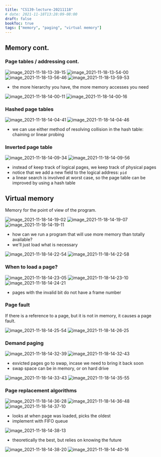 ```yaml
---
title: "CS139-lecture-20211118"
# date: 2021-11-18T13:28:09-08:00
draft: false
bookToc: true
tags: ["memory", "paging", "virtual memory"]
---
```


## Memory cont.

### Page tables / addressing cont.

![image_2021-11-18-13-39-15](/notes/image_2021-11-18-13-39-15.png)
![image_2021-11-18-13-54-00](/notes/image_2021-11-18-13-54-00.png)
![image_2021-11-18-13-56-46](/notes/image_2021-11-18-13-56-46.png)
![image_2021-11-18-13-59-53](/notes/image_2021-11-18-13-59-53.png)

- the more hierarchy you have, the more memory accesses you need

![image_2021-11-18-14-00-11](/notes/image_2021-11-18-14-00-11.png)
![image_2021-11-18-14-00-16](/notes/image_2021-11-18-14-00-16.png)

### Hashed page tables

![image_2021-11-18-14-04-41](/notes/image_2021-11-18-14-04-41.png)
![image_2021-11-18-14-04-46](/notes/image_2021-11-18-14-04-46.png)

- we can use either method of resolving collision in the hash table: chaining or linear probing

### Inverted page table

![image_2021-11-18-14-09-34](/notes/image_2021-11-18-14-09-34.png)
![image_2021-11-18-14-09-56](/notes/image_2021-11-18-14-09-56.png)

- instead of keep track of logical pages, we keep track of physical pages
- notice that we add a new field to the logical address: `pid`
- a linear search is involved at worst case, so the page table can be improved by using a hash table

## Virtual memory

Memory for the point of view of the program.

![image_2021-11-18-14-19-02](/notes/image_2021-11-18-14-19-02.png)
![image_2021-11-18-14-19-07](/notes/image_2021-11-18-14-19-07.png)
![image_2021-11-18-14-19-11](/notes/image_2021-11-18-14-19-11.png)

- how can we run a program that will use more memory than totally available?
- we'll just load what is necessary

![image_2021-11-18-14-22-54](/notes/image_2021-11-18-14-22-54.png)
![image_2021-11-18-14-22-58](/notes/image_2021-11-18-14-22-58.png)

### When to load a page?

![image_2021-11-18-14-23-05](/notes/image_2021-11-18-14-23-05.png)
![image_2021-11-18-14-23-10](/notes/image_2021-11-18-14-23-10.png)
![image_2021-11-18-14-24-21](/notes/image_2021-11-18-14-24-21.png)

- pages with the invalid bit do not have a frame number

### Page fault

If there is a reference to a page, but it is not in memory, it causes a page fault.

![image_2021-11-18-14-25-54](/notes/image_2021-11-18-14-25-54.png)
![image_2021-11-18-14-26-25](/notes/image_2021-11-18-14-26-25.png)

### Demand paging

![image_2021-11-18-14-32-39](/notes/image_2021-11-18-14-32-39.png)
![image_2021-11-18-14-32-43](/notes/image_2021-11-18-14-32-43.png)

- exvicted pages go to swap, incase we need to bring it back soon
- swap space can be in memory, or on hard drive

![image_2021-11-18-14-33-43](/notes/image_2021-11-18-14-33-43.png)
![image_2021-11-18-14-35-55](/notes/image_2021-11-18-14-35-55.png)

### Page replacement algorithms

![image_2021-11-18-14-36-28](/notes/image_2021-11-18-14-36-28.png)
![image_2021-11-18-14-36-48](/notes/image_2021-11-18-14-36-48.png)
![image_2021-11-18-14-37-10](/notes/image_2021-11-18-14-37-10.png)

- looks at when page was loaded, picks the oldest
- implement with FIFO queue

![image_2021-11-18-14-38-13](/notes/image_2021-11-18-14-38-13.png)

- theoretically the best, but relies on knowing the future

![image_2021-11-18-14-38-20](/notes/image_2021-11-18-14-38-20.png)
![image_2021-11-18-14-40-16](/notes/image_2021-11-18-14-40-16.png)

